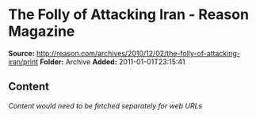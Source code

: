 # The Folly of Attacking Iran - Reason Magazine

**Source:** http://reason.com/archives/2010/12/02/the-folly-of-attacking-iran/print
**Folder:** Archive
**Added:** 2011-01-01T23:15:41




## Content
*Content would need to be fetched separately for web URLs*
